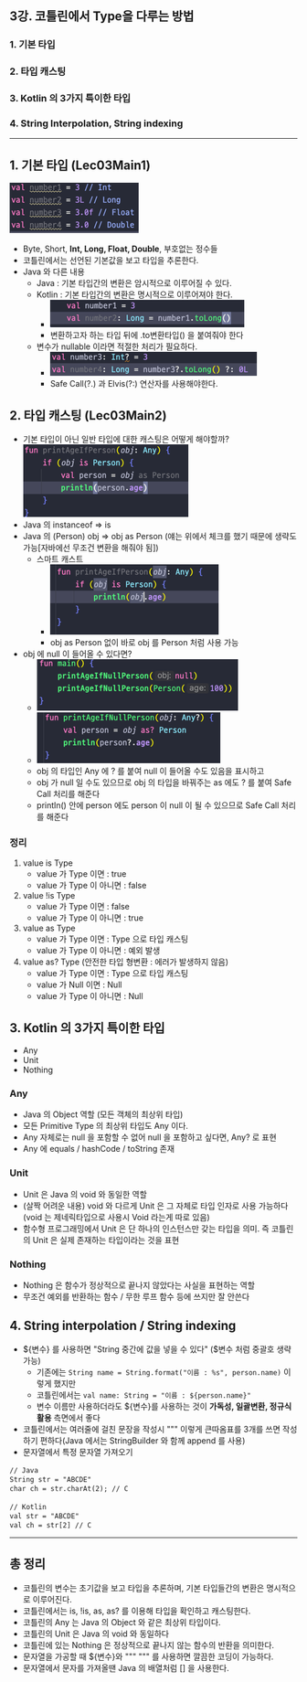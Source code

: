 ## 3강. 코틀린에서 Type을 다루는 방법

### 1. 기본 타입 
### 2. 타입 캐스팅
### 3. Kotlin 의 3가지 특이한 타입
### 4. String Interpolation, String indexing

---

## 1. 기본 타입 (Lec03Main1)
![img.png](img.png)
- Byte, Short, **Int, Long, Float, Double**, 부호없는 정수들
- 코틀린에서는 선언된 기본값을 보고 타입을 추론한다.
- Java 와 다른 내용
  - Java : 기본 타입간의 변환은 암시적으로 이루어질 수 있다.
  - Kotlin : 기본 타입간의 변환은 명시적으로 이루어져야 한다.
    - ![img_1.png](img_1.png)
    - 변환하고자 하는 타입 뒤에 .to변환타입() 을 붙여줘야 한다
  - 변수가 nullable 이라면 적절한 처리가 필요하다.
    - ![img_2.png](img_2.png)
    - Safe Call(?.) 과 Elvis(?:) 연산자를 사용해야한다.


## 2. 타입 캐스팅 (Lec03Main2)
- 기본 타입이 아닌 일반 타입에 대한 캐스팅은 어떻게 해야할까?
![img_3.png](img_3.png)
- Java 의 instanceof => is
- Java 의 (Person) obj => obj as Person (얘는 위에서 체크를 했기 때문에 생략도 가능[자바에선 무조건 변환을 해줘야 됨])
  - 스마트 캐스트
    - ![img_4.png](img_4.png)
    - obj as Person 없이 바로 obj 를 Person 처럼 사용 가능
- obj 에 null 이 들어올 수 있다면?
  - ![img_6.png](img_6.png)
  - ![img_5.png](img_5.png)
  - obj 의 타입인 Any 에 ? 를 붙여 null 이 들어올 수도 있음을 표시하고
  - obj 가 null 일 수도 있으므로 obj 의 타입을 바꿔주는 as 에도 ? 를 붙여 Safe Call 처리를 해준다
  - println() 안에 person 에도 person 이 null 이 될 수 있으므로 Safe Call 처리를 해준다

### 정리
  1. value is Type
     - value 가 Type 이면 : true
     - value 가 Type 이 아니면 : false
  2. value !is Type
     - value 가 Type 이면 : false
     - value 가 Type 이 아니면 : true
  3. value as Type
     - value 가 Type 이면 : Type 으로 타입 캐스팅
     - value 가 Type 이 아니면 : 예외 발생 
  4. value as? Type (안전한 타입 형변환 : 에러가 발생하지 않음)
     - value 가 Type 이면 : Type 으로 타입 캐스팅
     - value 가 Null 이면 : Null
     - value 가 Type 이 아니면 : Null


## 3. Kotlin 의 3가지 특이한 타입
- Any
- Unit
- Nothing

### Any
  - Java 의 Object 역할 (모든 객체의 최상위 타입)
  - 모든 Primitive Type 의 최상위 타입도 Any 이다.
  - Any 자체로는 null 을 포함할 수 없어 null 을 포함하고 싶다면, Any? 로 표현
  - Any 에 equals / hashCode / toString 존재

### Unit
  - Unit 은 Java 의 void 와 동일한 역할
  - (살짝 어려운 내용) void 와 다르게 Unit 은 그 자체로 타입 인자로 사용 가능하다(void 는 제네릭타입으로 사용시 Void 라는게 따로 있음)
  - 함수형 프로그래밍에서 Unit 은 단 하나의 인스턴스만 갖는 타입을 의미. 즉 코틀린의 Unit 은 실제 존재하는 타입이라는 것을 표현

### Nothing
  - Nothing 은 함수가 정상적으로 끝나지 않았다는 사실을 표현하는 역할
  - 무조건 예외를 반환하는 함수 / 무한 루프 함수 등에 쓰지만 잘 안쓴다


## 4. String interpolation / String indexing
- ${변수} 를 사용하면 "String 중간에 값을 넣을 수 있다" ($변수 처럼 중괄호 생략가능)
  - 기존에는 `String name = String.format("이름 : %s", person.name)` 이렇게 했지만
  - 코틀린에서는 `val name: String = "이름 : ${person.name}"`
  - 변수 이름만 사용하더라도 ${변수}를 사용하는 것이 **가독성, 일괄변환, 정규식 활용** 측면에서 좋다
- 코틀린에서는 여러줄에 걸친 문장을 작성시 """ 이렇게 큰따옴표를 3개를 쓰면 작성하기 편하다(Java 에서는 StringBuilder 와 함께 append 를 사용)
- 문자열에서 특정 문자열 가져오기
```
// Java
String str = "ABCDE"
char ch = str.charAt(2); // C 

// Kotlin
val str = "ABCDE"
val ch = str[2] // C
```

---

## 총 정리
- 코틀린의 변수는 초기값을 보고 타입을 추론하며, 기본 타입들간의 변환은 명시적으로 이루어진다.
- 코틀린에서는 is, !is, as, as? 를 이용해 타입을 확인하고 캐스팅한다.
- 코틀린의 Any 는 Java 의 Object 와 같은 최상위 타입이다.
- 코틀린의 Unit 은 Java 의 void 와 동일하다
- 코틀린에 있는 Nothing 은 정상적으로 끝나지 않는 함수의 반환을 의미한다.
- 문자열을 가공할 때 ${변수}와 """ """ 를 사용하면 깔끔한 코딩이 가능하다.
- 문자열에서 문자를 가져올땐 Java 의 배열처럼 [] 을 사용한다. 
